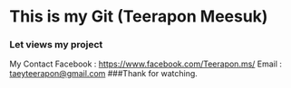 # This is my Git (Teerapon Meesuk)
### Let views my project

My Contact
Facebook : https://www.facebook.com/Teerapon.ms/
Email : taeyteerapon@gmail.com
###Thank for watching.
